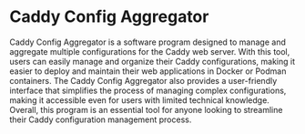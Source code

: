 # Caddy Config Aggregator

Caddy Config Aggregator is a software program designed to manage and aggregate multiple configurations for the Caddy web server. With this tool, users can easily manage and organize their Caddy configurations, making it easier to deploy and maintain their web applications in Docker or Podman containers. The Caddy Config Aggregator also provides a user-friendly interface that simplifies the process of managing complex configurations, making it accessible even for users with limited technical knowledge. Overall, this program is an essential tool for anyone looking to streamline their Caddy configuration management process.
